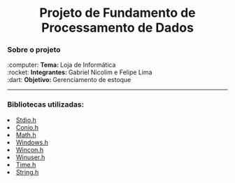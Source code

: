<h1 align = "center">Projeto de Fundamento de Processamento de Dados</h1>

<h3>Sobre o projeto</h3>
:computer: <b>Tema: </b>Loja de Informática<br>
:rocket: <b>Integrantes: </b>Gabriel Nicolim e Felipe Lima <br>
:dart: <b>Objetivo: </b>Gerenciamento de estoque<br>
<hr>
<h3>Bibliotecas utilizadas: </h3>
<li><a href = "https://pt.wikipedia.org/wiki/Stdio.h">Stdio.h</a>
<li><a href = "https://www.programmingsimplified.com/c/conio.h">Conio.h</a>
<li><a href = "http://linguagemc.com.br/a-biblioteca-math-h/">Math.h</a>
<li><a href = "https://en.wikipedia.org/wiki/Windows.h">Windows.h</a>
<li><a href = "https://docs.microsoft.com/en-us/windows/console/getconsolewindow">Wincon.h</a>
<li><a href = "https://docs.microsoft.com/en-us/windows/win32/api/winuser/">Winuser.h</a>
<li><a href = "https://pt.wikipedia.org/wiki/Time.h">Time.h</a>
<li><a href = "http://linguagemc.com.br/a-biblioteca-string-h/">String.h</a>
<br>
